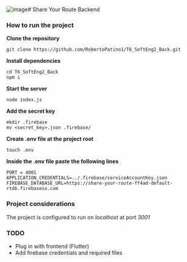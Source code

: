 ![image](https://github.com/RobertoPatino1/T6_SoftEng2_Back/assets/93289504/4ba929b8-7378-4fa6-9285-a251c3a30e3a)# Share Your Route Backend

### How to run the project
**Clone the repository**
```
git clone https://github.com/RobertoPatino1/T6_SoftEng2_Back.git
```

**Install dependencies**
```
cd T6_SoftEng2_Back
npm i
```

**Start the server**
```
node index.js
```

**Add the secret key**
```
mkdir .firebase
mv <secret_key>.json .firebase/
```

**Create .env file at the project root**
```
touch .env
```
**Inside the .env file paste the following lines**
```
PORT = 4001
APPLICATION_CREDENTIALS=../.firebase/serviceAccountKey.json
FIREBASE_DATABASE_URL=https://share-your-route-ff4ad-default-rtdb.firebaseio.com
```
### Project considerations
The project is configured to run on *localhost* at port *3001*

### TODO
- Plug in with frontend (Flutter)
- Add firebase credentials and required files
